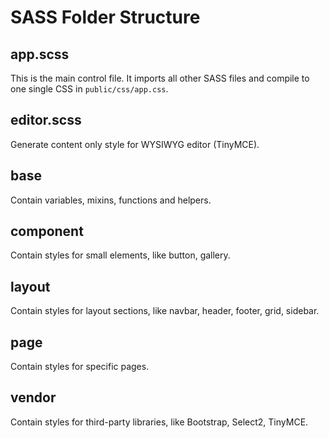 # SASS Folder Structure

## app.scss

This is the main control file. It imports all other SASS files and compile to one
single CSS in `public/css/app.css`.

## editor.scss

Generate content only style for WYSIWYG editor (TinyMCE).

## base

Contain variables, mixins, functions and helpers.

## component

Contain styles for small elements, like button, gallery.

## layout

Contain styles for layout sections, like navbar, header, footer, grid, sidebar.

## page

Contain styles for specific pages.

## vendor

Contain styles for third-party libraries, like Bootstrap, Select2, TinyMCE.
